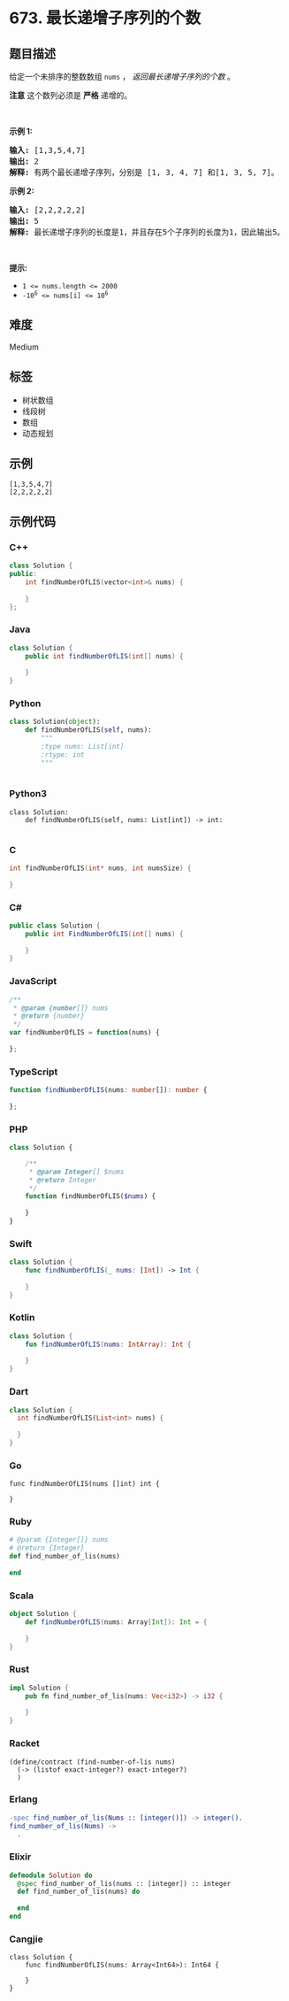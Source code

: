 # 673. 最长递增子序列的个数

## 题目描述

<p>给定一个未排序的整数数组<meta charset="UTF-8" />&nbsp;<code>nums</code>&nbsp;，&nbsp;<em>返回最长递增子序列的个数</em>&nbsp;。</p>

<p><strong>注意</strong>&nbsp;这个数列必须是 <strong>严格</strong> 递增的。</p>

<p>&nbsp;</p>

<p><strong>示例 1:</strong></p>

<pre>
<strong>输入:</strong> [1,3,5,4,7]
<strong>输出:</strong> 2
<strong>解释:</strong> 有两个最长递增子序列，分别是 [1, 3, 4, 7] 和[1, 3, 5, 7]。
</pre>

<p><strong>示例 2:</strong></p>

<pre>
<strong>输入:</strong> [2,2,2,2,2]
<strong>输出:</strong> 5
<strong>解释:</strong> 最长递增子序列的长度是1，并且存在5个子序列的长度为1，因此输出5。
</pre>

<p>&nbsp;</p>

<p><strong>提示:</strong>&nbsp;</p>

<p><meta charset="UTF-8" /></p>

<ul>
	<li><code>1 &lt;= nums.length &lt;= 2000</code></li>
	<li><code>-10<sup>6</sup>&nbsp;&lt;= nums[i] &lt;= 10<sup>6</sup></code></li>
</ul>


## 难度

Medium

## 标签

- 树状数组
- 线段树
- 数组
- 动态规划

## 示例

```
[1,3,5,4,7]
[2,2,2,2,2]
```

## 示例代码

### C++

```cpp
class Solution {
public:
    int findNumberOfLIS(vector<int>& nums) {
        
    }
};
```

### Java

```java
class Solution {
    public int findNumberOfLIS(int[] nums) {
        
    }
}
```

### Python

```python
class Solution(object):
    def findNumberOfLIS(self, nums):
        """
        :type nums: List[int]
        :rtype: int
        """
        
```

### Python3

```python3
class Solution:
    def findNumberOfLIS(self, nums: List[int]) -> int:
        
```

### C

```c
int findNumberOfLIS(int* nums, int numsSize) {
    
}
```

### C#

```csharp
public class Solution {
    public int FindNumberOfLIS(int[] nums) {
        
    }
}
```

### JavaScript

```javascript
/**
 * @param {number[]} nums
 * @return {number}
 */
var findNumberOfLIS = function(nums) {
    
};
```

### TypeScript

```typescript
function findNumberOfLIS(nums: number[]): number {
    
};
```

### PHP

```php
class Solution {

    /**
     * @param Integer[] $nums
     * @return Integer
     */
    function findNumberOfLIS($nums) {
        
    }
}
```

### Swift

```swift
class Solution {
    func findNumberOfLIS(_ nums: [Int]) -> Int {
        
    }
}
```

### Kotlin

```kotlin
class Solution {
    fun findNumberOfLIS(nums: IntArray): Int {
        
    }
}
```

### Dart

```dart
class Solution {
  int findNumberOfLIS(List<int> nums) {
    
  }
}
```

### Go

```golang
func findNumberOfLIS(nums []int) int {
    
}
```

### Ruby

```ruby
# @param {Integer[]} nums
# @return {Integer}
def find_number_of_lis(nums)
    
end
```

### Scala

```scala
object Solution {
    def findNumberOfLIS(nums: Array[Int]): Int = {
        
    }
}
```

### Rust

```rust
impl Solution {
    pub fn find_number_of_lis(nums: Vec<i32>) -> i32 {
        
    }
}
```

### Racket

```racket
(define/contract (find-number-of-lis nums)
  (-> (listof exact-integer?) exact-integer?)
  )
```

### Erlang

```erlang
-spec find_number_of_lis(Nums :: [integer()]) -> integer().
find_number_of_lis(Nums) ->
  .
```

### Elixir

```elixir
defmodule Solution do
  @spec find_number_of_lis(nums :: [integer]) :: integer
  def find_number_of_lis(nums) do
    
  end
end
```

### Cangjie

```cangjie
class Solution {
    func findNumberOfLIS(nums: Array<Int64>): Int64 {

    }
}
```

